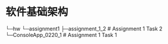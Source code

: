 # 软件基础架构
└─hw
    └─assignment1 
        ├─assignment_1_2      # Assignment 1 Task 2 <br>
        └─ConsoleApp_0220_1   # Assignment 1 Task 1 <br>
